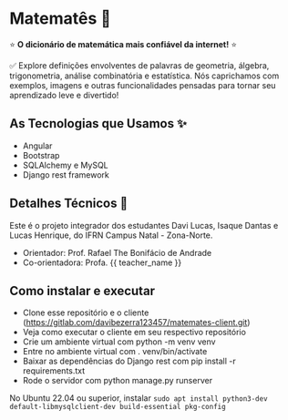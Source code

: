 # Matematês 📝

⭐ **O dicionário de matemática mais confiável da internet!** ⭐

✅ Explore definições envolventes de palavras de geometria, álgebra, trigonometria, análise combinatória e estatística. Nós caprichamos com exemplos, imagens e outras funcionalidades pensadas para tornar seu aprendizado leve e divertido!

## As Tecnologias que Usamos ✨

- Angular
- Bootstrap
- SQLAlchemy e MySQL
- Django rest framework

## Detalhes Técnicos 🧠

Este é o projeto integrador dos estudantes Davi Lucas, Isaque Dantas e Lucas Henrique, do IFRN Campus Natal - Zona-Norte.

- Orientador: Prof. Rafael The Bonifácio de Andrade
- Co-orientadora: Profa. {{ teacher_name }}

## Como instalar e executar
- Clone esse repositório e o cliente (https://gitlab.com/davibezerra123457/matemates-client.git)
- Veja como executar o cliente em seu respectivo repositório
- Crie um ambiente virtual com python -m venv venv
- Entre no ambiente virtual com . venv/bin/activate
- Baixar as dependências do Django rest com pip install -r requirements.txt
- Rode o servidor com python manage.py runserver

No Ubuntu 22.04 ou superior, instalar `sudo apt install python3-dev default-libmysqlclient-dev build-essential pkg-config`
